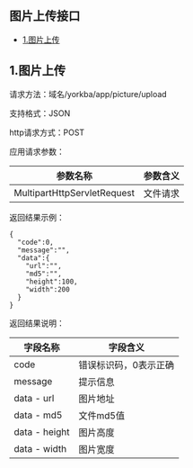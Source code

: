 ## 图片上传接口

* [1.图片上传](#1)



<h2 id="1">1.图片上传</h2>

请求方法：域名/yorkba/app/picture/upload

支持格式：JSON

http请求方式：POST

应用请求参数：

|参数名称|参数含义|
|---|---|
|MultipartHttpServletRequest|文件请求|


返回结果示例：
```
{
  "code":0,
  "message":"",
  "data":{
    "url":"",
    "md5":"",
    "height":100,
    "width":200
  }
}
```

返回结果说明：

|字段名称|字段含义|
|---|---|
|code|错误标识码，0表示正确|
|message|提示信息|
|data - url|图片地址|
|data - md5|文件md5值|
|data - height|图片高度|
|data - width|图片宽度|
